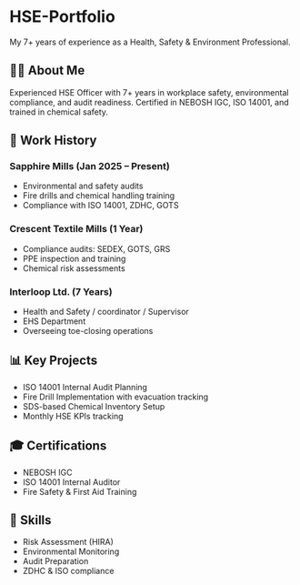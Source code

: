 # HSE-Portfolio
My 7+ years of experience as a Health, Safety &amp; Environment Professional.
## 🧑‍💼 About Me
Experienced HSE Officer with 7+ years in workplace safety, environmental compliance, and audit readiness. Certified in NEBOSH IGC, ISO 14001, and trained in chemical safety.

## 🏢 Work History

### Sapphire Mills (Jan 2025 – Present)
- Environmental and safety audits
- Fire drills and chemical handling training
- Compliance with ISO 14001, ZDHC, GOTS

### Crescent Textile Mills (1 Year)
- Compliance audits: SEDEX, GOTS, GRS
- PPE inspection and training
- Chemical risk assessments

### Interloop Ltd. (7 Years)
- Health and Safety / coordinator / Supervisor
- EHS Department
- Overseeing toe-closing operations

## 📊 Key Projects
- ISO 14001 Internal Audit Planning
- Fire Drill Implementation with evacuation tracking
- SDS-based Chemical Inventory Setup
- Monthly HSE KPIs tracking

## 🎓 Certifications
- NEBOSH IGC
- ISO 14001 Internal Auditor
- Fire Safety & First Aid Training

## 🧠 Skills
- Risk Assessment (HIRA)
- Environmental Monitoring
- Audit Preparation
- ZDHC & ISO compliance
